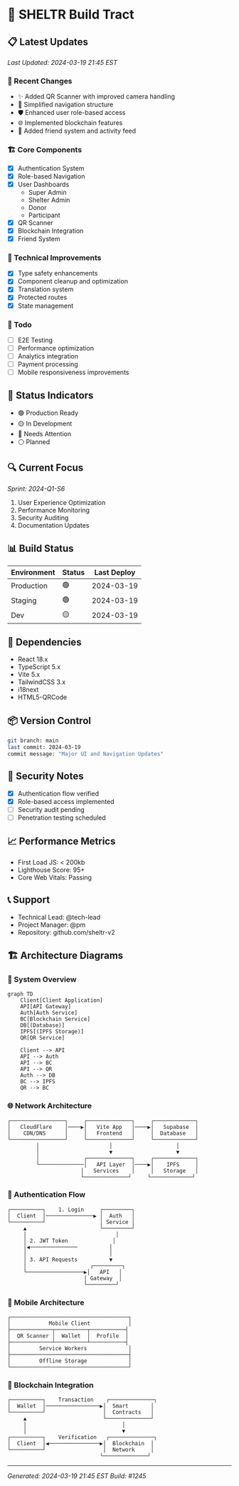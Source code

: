 # 🚀 SHELTR Build Tract

## 📋 Latest Updates
*Last Updated: 2024-03-19 21:45 EST*

### 🔄 Recent Changes
- ✨ Added QR Scanner with improved camera handling
- 🎨 Simplified navigation structure
- 🛡️ Enhanced user role-based access
- 🌐 Implemented blockchain features
- 👥 Added friend system and activity feed

### 🏗️ Core Components
- [x] Authentication System
- [x] Role-based Navigation
- [x] User Dashboards
  - Super Admin
  - Shelter Admin
  - Donor
  - Participant
- [x] QR Scanner
- [x] Blockchain Integration
- [x] Friend System

### 🔧 Technical Improvements
- [x] Type safety enhancements
- [x] Component cleanup and optimization
- [x] Translation system
- [x] Protected routes
- [x] State management

### 📝 Todo
- [ ] E2E Testing
- [ ] Performance optimization
- [ ] Analytics integration
- [ ] Payment processing
- [ ] Mobile responsiveness improvements

## 🚦 Status Indicators
- 🟢 Production Ready
- 🟡 In Development
- 🔴 Needs Attention
- ⚪ Planned

## 🔍 Current Focus
*Sprint: 2024-Q1-S6*
1. User Experience Optimization
2. Performance Monitoring
3. Security Auditing
4. Documentation Updates

## 📊 Build Status
| Environment | Status | Last Deploy |
|------------|--------|-------------|
| Production | 🟢 | 2024-03-19 |
| Staging    | 🟢 | 2024-03-19 |
| Dev        | 🟡 | 2024-03-19 |

## 🔗 Dependencies
- React 18.x
- TypeScript 5.x
- Vite 5.x
- TailwindCSS 3.x
- i18next
- HTML5-QRCode

## 📦 Version Control
```bash
git branch: main
last commit: 2024-03-19
commit message: "Major UI and Navigation Updates"
```

## 🔐 Security Notes
- [x] Authentication flow verified
- [x] Role-based access implemented
- [ ] Security audit pending
- [ ] Penetration testing scheduled

## 📈 Performance Metrics
- First Load JS: < 200kb
- Lighthouse Score: 95+
- Core Web Vitals: Passing

## 📞 Support
- Technical Lead: @tech-lead
- Project Manager: @pm
- Repository: github.com/sheltr-v2

## 🏗️ Architecture Diagrams

### 🔄 System Overview
```mermaid
graph TD
    Client[Client Application]
    API[API Gateway]
    Auth[Auth Service]
    BC[Blockchain Service]
    DB[(Database)]
    IPFS[(IPFS Storage)]
    QR[QR Service]

    Client --> API
    API --> Auth
    API --> BC
    API --> QR
    Auth --> DB
    BC --> IPFS
    QR --> BC
```

### 🌐 Network Architecture
```
┌─────────────────┐     ┌──────────────┐     ┌─────────────┐
│   CloudFlare    │────▶│   Vite App   │────▶│   Supabase  │
│    CDN/DNS      │     │   Frontend   │     │  Database   │
└─────────────────┘     └──────────────┘     └─────────────┘
         │                      │                    │
         │                      ▼                    ▼
         │              ┌──────────────┐     ┌─────────────┐
         └──────────────│   API Layer  │────▶│    IPFS     │
                       │   Services    │     │   Storage   │
                       └──────────────┘     └─────────────┘
```

### 🔐 Authentication Flow
```
┌──────────┐    1. Login     ┌─────────┐
│  Client  │───────────────▶ │  Auth   │
└──────────┘                 │ Service │
     ▲                       └─────────┘
     │                            │
     │ 2. JWT Token              │
     │◀───────────────          │
     │                          │
     │ 3. API Requests          ▼
     │                    ┌─────────┐
     └──────────────────▶│   API   │
                        │ Gateway  │
                        └─────────┘
```

### 📱 Mobile Architecture
```
┌─────────────────────────────────────┐
│            Mobile Client            │
├─────────────┬──────────┬───────────┤
│  QR Scanner │  Wallet  │  Profile  │
├─────────────┴──────────┴───────────┤
│         Service Workers             │
├─────────────────────────────────────┤
│         Offline Storage             │
└─────────────────────────────────────┘
```

### 🔗 Blockchain Integration
```
┌──────────┐    Transaction    ┌──────────────┐
│  Wallet  │─────────────────▶│  Smart       │
└──────────┘                  │  Contracts   │
     ▲                        └──────────────┘
     │                              │
     │                              ▼
┌──────────┐    Verification   ┌──────────────┐
│  Client  │◀────────────────▶│  Blockchain  │
└──────────┘                  │  Network     │
                             └──────────────┘
```

---
*Generated: 2024-03-19 21:45 EST*
*Build: #1245*